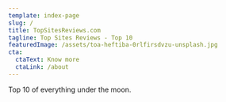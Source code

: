 ```yaml
---
template: index-page
slug: /
title: TopSitesReviews.com
tagline: Top Sites Reviews - Top 10
featuredImage: /assets/toa-heftiba-0rlfirsdvzu-unsplash.jpg
cta:
  ctaText: Know more
  ctaLink: /about
---
```


Top 10 of everything under the moon.
